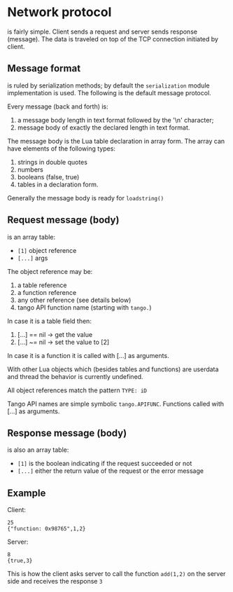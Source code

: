 Network protocol
================
is fairly simple. Client sends a request and server sends response (message).
The data is traveled on top of the TCP connection initiated by client.

Message format
--------------
is ruled by serialization methods; by default the `serialization` module
implementation is used. The following is the default message protocol.

Every message (back and forth) is:

1. a message body length in text format followed by the '\n' character;
2. message body of exactly the declared length in text format.

The message body is the Lua table declaration in array form. The array can have
elements of the following types:

1. strings in double quotes
2. numbers
3. booleans (false, true)
4. tables in a declaration form.

Generally the message body is ready for `loadstring()`

Request message (body)
----------------------
is an array table:

* `[1]` object reference
* `[...]` args

The object reference may be:

1. a table reference
2. a function reference
3. any other reference (see details below)
4. tango API function name (starting with `tango.`)

In case it is a table field then:

1. [...] == nil -> get the value
2. [...] ~= nil -> set the value to [2]

In case it is a function it is called with [...] as arguments.

With other Lua objects which (besides tables and functions) are userdata and
thread the behavior is currently undefined.

All object references match the pattern `TYPE: iD`

Tango API names are simple symbolic `tango.APIFUNC`. Functions called
with [...] as arguments.

Response message (body)
-----------------------
is also an array table:

* `[1]` is the boolean indicating if the request succeeded or not
* `[...]` either the return value of the request or the error message

Example
-------
Client:

```
25
{"function: 0x98765",1,2}
```

Server:

```
8
{true,3}
```

This is how the client asks server to call the function `add(1,2)` on the
server side and receives the response `3`

